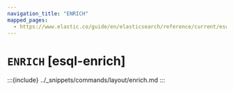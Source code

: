 ```yaml
---
navigation_title: "ENRICH"
mapped_pages:
  - https://www.elastic.co/guide/en/elasticsearch/reference/current/esql-commands.html#esql-enrich
---
```


# `ENRICH` [esql-enrich]

:::{include} ../_snippets/commands/layout/enrich.md
:::
